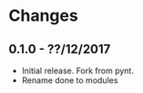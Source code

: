 Changes 
=======
0.1.0 - ??/12/2017
------------------

* Initial release. Fork from pynt.
* Rename done to modules
